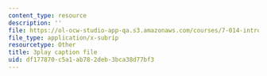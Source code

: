 ```yaml
---
content_type: resource
description: ''
file: https://ol-ocw-studio-app-qa.s3.amazonaws.com/courses/7-014-introductory-biology-spring-2005/df177870c5a1ab782deb3bca38d77bf3_mJhgkUWLtX8.srt
file_type: application/x-subrip
resourcetype: Other
title: 3play caption file
uid: df177870-c5a1-ab78-2deb-3bca38d77bf3
---
```


